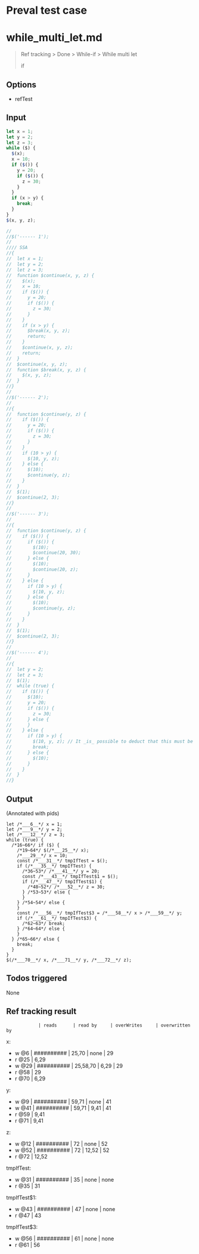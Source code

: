 # Preval test case

# while_multi_let.md

> Ref tracking > Done > While-if > While multi let
>
> if

## Options

- refTest

## Input

`````js filename=intro
let x = 1;
let y = 2;
let z = 3;
while ($) {
  $(x);
  x = 10;
  if ($()) {
    y = 20;
    if ($()) {
      z = 30;
    }
  }
  if (x > y) {
    break;
  }
}
$(x, y, z);

//
//$('------ 1');
//
//// SSA
//{
//  let x = 1;
//  let y = 2;
//  let z = 3;
//  function $continue(x, y, z) {
//    $(x);
//    x = 10;
//    if ($()) {
//      y = 20;
//      if ($()) {
//        z = 30;
//      }
//    }
//    if (x > y) {
//      $break(x, y, z);
//      return;
//    }
//    $continue(x, y, z);
//    return;
//  }
//  $continue(x, y, z);
//  function $break(x, y, z) {
//    $(x, y, z);
//  }
//}
//
//$('------ 2');
//
//{
//  function $continue(y, z) {
//    if ($()) {
//      y = 20;
//      if ($()) {
//        z = 30;
//      }
//    }
//    if (10 > y) {
//      $(10, y, z);
//    } else {
//      $(10);
//      $continue(y, z);
//    }
//  }
//  $(1);
//  $continue(2, 3);
//}
//
//$('------ 3');
//
//{
//  function $continue(y, z) {
//    if ($()) {
//      if ($()) {
//        $(10);
//        $continue(20, 30);
//      } else {
//        $(10);
//        $continue(20, z);
//      }
//    } else {
//      if (10 > y) {
//        $(10, y, z);
//      } else {
//        $(10);
//        $continue(y, z);
//      }
//    }
//  }
//  $(1);
//  $continue(2, 3);
//}
//
//$('------ 4');
//
//{
//  let y = 2;
//  let z = 3;
//  $(1);
//  while (true) {
//    if ($()) {
//      $(10);
//      y = 20;
//      if ($()) {
//        z = 30;
//      } else {
//      }
//    } else {
//      if (10 > y) {
//        $(10, y, z); // It _is_ possible to deduct that this must be $(10, 2, 3) but extremely hard to make that work and then also generic.
//        break;
//      } else {
//        $(10);
//      }
//    }
//  }
//}

`````


## Output

(Annotated with pids)

`````filename=intro
let /*___6__*/ x = 1;
let /*___9__*/ y = 2;
let /*___12__*/ z = 3;
while (true) {
  /*16~66*/ if ($) {
    /*19~64*/ $(/*___25__*/ x);
    /*___29__*/ x = 10;
    const /*___31__*/ tmpIfTest = $();
    if (/*___35__*/ tmpIfTest) {
      /*36~53*/ /*___41__*/ y = 20;
      const /*___43__*/ tmpIfTest$1 = $();
      if (/*___47__*/ tmpIfTest$1) {
        /*48~52*/ /*___52__*/ z = 30;
      } /*53~53*/ else {
      }
    } /*54~54*/ else {
    }
    const /*___56__*/ tmpIfTest$3 = /*___58__*/ x > /*___59__*/ y;
    if (/*___61__*/ tmpIfTest$3) {
      /*62~63*/ break;
    } /*64~64*/ else {
    }
  } /*65~66*/ else {
    break;
  }
}
$(/*___70__*/ x, /*___71__*/ y, /*___72__*/ z);
`````


## Todos triggered


None


## Ref tracking result


                | reads      | read by     | overWrites     | overwritten by
x:
  - w @6       | ########## | 25,70       | none           | 29
  - r @25      | 6,29
  - w @29      | ########## | 25,58,70    | 6,29           | 29
  - r @58      | 29
  - r @70      | 6,29

y:
  - w @9       | ########## | 59,71       | none           | 41
  - w @41      | ########## | 59,71       | 9,41           | 41
  - r @59      | 9,41
  - r @71      | 9,41

z:
  - w @12      | ########## | 72          | none           | 52
  - w @52      | ########## | 72          | 12,52          | 52
  - r @72      | 12,52

tmpIfTest:
  - w @31      | ########## | 35          | none           | none
  - r @35      | 31

tmpIfTest$1:
  - w @43       | ########## | 47          | none           | none
  - r @47       | 43

tmpIfTest$3:
  - w @56       | ########## | 61          | none           | none
  - r @61       | 56
